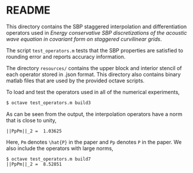 # README

This directory contains the SBP staggered interpolation and differentiation
operators used in *Energy conservative SBP discretizations of the acoustic wave equation in covariant
form on staggered curvilinear grids*.


The script `test_operators.m` tests that the SBP properties are satisfied to rounding
error and reports accuracy information. 

The directory `resources/` contains the upper block and interior stencil of each
operator stored in .json format. This directory also contains binary matlab
files that are used by the provided octave scripts. 

To load and test the operators used in all of the numerical experiments, 
```bash
$ octave test_operators.m build3
```
As
can be seen from the output, the interpolation operators have a norm that is
close to unity,
```
||PpPm||_2 =  1.03625
```
Here, `Pm` denotes `\hat{P}` in the paper and `Pp` denotes `P` in the paper. 
We also include the operators with large norms,
```
$ octave test_operators.m build7
||PpPm||_2 =  8.52851
```



